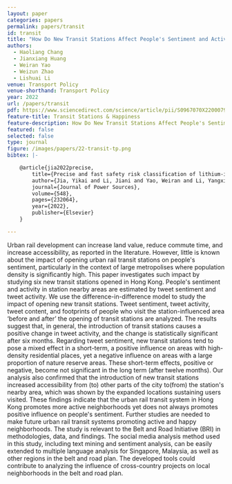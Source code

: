 ```yaml
---
layout: paper
categories: papers
permalink: papers/transit
id: transit
title: "How Do New Transit Stations Affect People's Sentiment and Activity? A Case Study Based on Social Media Data in Hong Kong"
authors:
  - Haoliang Chang
  - Jianxiang Huang
  - Weiran Yao
  - Weizun Zhao
  - Lishuai Li
venue: Transport Policy
venue-shorthand: Transport Policy
year: 2022
url: /papers/transit
pdf: https://www.sciencedirect.com/science/article/pii/S0967070X22000798
feature-title: Transit Stations & Happiness
feature-description: How Do New Transit Stations Affect People's Sentiment and Activity?
featured: false
selected: false
type: journal
figure: /images/papers/22-transit-tp.png
bibtex: |-

    @article{jia2022precise,
        title={Precise and fast safety risk classification of lithium-ion batteries based on machine learning methodology},
        author={Jia, Yikai and Li, Jiani and Yao, Weiran and Li, Yangxing and Xu, Jun},
        journal={Journal of Power Sources},
        volume={548},
        pages={232064},
        year={2022},
        publisher={Elsevier}
    }

---
```


Urban rail development can increase land value, reduce commute time, and increase accessibility, as reported in the literature. However, little is known about the impact of opening urban rail transit stations on people's sentiment, particularly in the context of large metropolises where population density is significantly high. This paper investigates such impact by studying six new transit stations opened in Hong Kong. People's sentiment and activity in station nearby areas are estimated by tweet sentiment and tweet activity. We use the difference-in-difference model to study the impact of opening new transit stations. Tweet sentiment, tweet activity, tweet content, and footprints of people who visit the station-influenced area ‘before and after’ the opening of transit stations are analyzed. The results suggest that, in general, the introduction of transit stations causes a positive change in tweet activity, and the change is statistically significant after six months. Regarding tweet sentiment, new transit stations tend to pose a mixed effect in a short-term, a positive influence on areas with high-density residential places, yet a negative influence on areas with a large proportion of nature reserve areas. These short-term effects, positive or negative, become not significant in the long term (after twelve months). Our analysis also confirmed that the introduction of new transit stations increased accessibility from (to) other parts of the city to(from) the station's nearby area, which was shown by the expanded locations sustaining users visited. These findings indicate that the urban rail transit system in Hong Kong promotes more active neighborhoods yet does not always promotes positive influence on people's sentiment. Further studies are needed to make future urban rail transit systems promoting active and happy neighborhoods. The study is relevant to the Belt and Road Initiative (BRI) in methodologies, data, and findings. The social media analysis method used in this study, including text mining and sentiment analysis, can be easily extended to multiple language analysis for Singapore, Malaysia, as well as other regions in the belt and road plan. The developed tools could contribute to analyzing the influence of cross-country projects on local neighborhoods in the belt and road plan.
